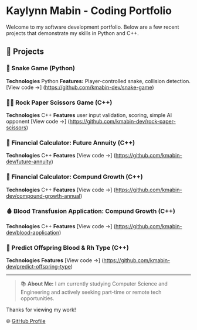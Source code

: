 # Kaylynn Mabin - Coding Portfolio

Welcome to my software development portfolio. Below are a few recent projects that demonstrate my skills in Python and C++.

## 🔹 Projects

### 🐍 Snake Game (Python)
**Technologies** Python
**Features:** Player-controlled snake, collision detection.
[View code ->] (https://github.com/kmabin-dev/snake-game)

### ✊🏽 Rock Paper Scissors Game (C++)
**Technologies** C++
**Features** user input validation, scoring, simple AI opponent
[View code ->] (https://github.com/kmabin-dev/rock-paper-scissors)

### 💸 Financial Calculator: Future Annuity (C++)
**Technologies** C++ 
**Features**
[View code ->] (https://github.com/kmabin-dev/future-annuity)

### 💸 Financial Calculator: Compund Growth (C++)
**Technologies** C++
**Features**
[View code ->] (https://github.com/kmabin-dev/compound-growth-annual)

### 🩸 Blood Transfusion Application: Compund Growth (C++)
**Technologies** C++
**Features**
[View code ->] (https://github.com/kmabin-dev/blood-application)


### 🍼 Predict Offspring Blood & Rh Type (C++)
**Technologies**
**Features**
[View code ->] (https://github.com/kmabin-dev/predict-offspring-type)


--- 
> 📚 **About Me:**
> I am currently studying Computer Science and Engineering and actively seeking part-time or remote tech opportunities.

Thanks for viewing my work!

🌐 [GitHub Profile](https://github.com/kmabin-dev)


